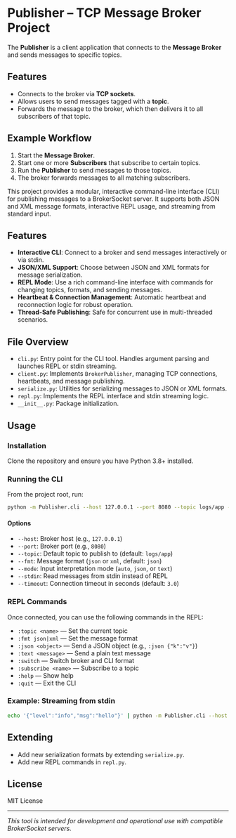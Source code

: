 # Publisher – TCP Message Broker Project

The **Publisher** is a client application that connects to the **Message Broker** and sends messages to specific topics.  

## Features
- Connects to the broker via **TCP sockets**.
- Allows users to send messages tagged with a **topic**.
- Forwards the message to the broker, which then delivers it to all subscribers of that topic.

## Example Workflow
1. Start the **Message Broker**.
2. Start one or more **Subscribers** that subscribe to certain topics.
3. Run the **Publisher** to send messages to those topics.
4. The broker forwards messages to all matching subscribers.

This project provides a modular, interactive command-line interface (CLI) for publishing messages to a BrokerSocket server. It supports both JSON and XML message formats, interactive REPL usage, and streaming from standard input.

## Features

- **Interactive CLI**: Connect to a broker and send messages interactively or via stdin.
- **JSON/XML Support**: Choose between JSON and XML formats for message serialization.
- **REPL Mode**: Use a rich command-line interface with commands for changing topics, formats, and sending messages.
- **Heartbeat & Connection Management**: Automatic heartbeat and reconnection logic for robust operation.
- **Thread-Safe Publishing**: Safe for concurrent use in multi-threaded scenarios.

## File Overview

- `cli.py`: Entry point for the CLI tool. Handles argument parsing and launches REPL or stdin streaming.
- `client.py`: Implements `BrokerPublisher`, managing TCP connections, heartbeats, and message publishing.
- `serialize.py`: Utilities for serializing messages to JSON or XML formats.
- `repl.py`: Implements the REPL interface and stdin streaming logic.
- `__init__.py`: Package initialization.

## Usage

### Installation

Clone the repository and ensure you have Python 3.8+ installed.

### Running the CLI

From the project root, run:

```sh
python -m Publisher.cli --host 127.0.0.1 --port 8080 --topic logs/app --fmt json
```

#### Options

- `--host`: Broker host (e.g., `127.0.0.1`)
- `--port`: Broker port (e.g., `8080`)
- `--topic`: Default topic to publish to (default: `logs/app`)
- `--fmt`: Message format (`json` or `xml`, default: `json`)
- `--mode`: Input interpretation mode (`auto`, `json`, or `text`)
- `--stdin`: Read messages from stdin instead of REPL
- `--timeout`: Connection timeout in seconds (default: `3.0`)

### REPL Commands

Once connected, you can use the following commands in the REPL:

- `:topic <name>` — Set the current topic
- `:fmt json|xml` — Set the message format
- `:json <object>` — Send a JSON object (e.g., `:json {"k":"v"}`)
- `:text <message>` — Send a plain text message
- `:switch` — Switch broker and CLI format
- `:subscribe <name>` — Subscribe to a topic
- `:help` — Show help
- `:quit` — Exit the CLI

### Example: Streaming from stdin

```sh
echo '{"level":"info","msg":"hello"}' | python -m Publisher.cli --host 127.0.0.1 --port 8080 --stdin
```

## Extending

- Add new serialization formats by extending `serialize.py`.
- Add new REPL commands in `repl.py`.

## License

MIT License

---

*This tool is intended for development and operational use with compatible BrokerSocket servers.*